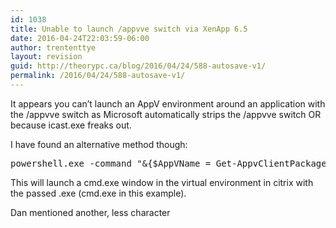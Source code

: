 ```yaml
---
id: 1038
title: Unable to launch /appvve switch via XenApp 6.5
date: 2016-04-24T22:03:59-06:00
author: trententtye
layout: revision
guid: http://theorypc.ca/blog/2016/04/24/588-autosave-v1/
permalink: /2016/04/24/588-autosave-v1/
---
```

It appears you can&#8217;t launch an AppV environment around an application with the /appvve switch as Microsoft automatically strips the /appvve switch OR because icast.exe freaks out.

I have found an alternative method though:

<pre class="lang:batch decode:true">powershell.exe -command "&{$AppVName = Get-AppvClientPackage *APPNAME* ; Start-AppvVirtualProcess -AppvClientObject $AppVName cmd.exe}"</pre>

This will launch a cmd.exe window in the virtual environment in citrix with the passed .exe (cmd.exe in this example).

Dan mentioned another, less character

<!-- AddThis Advanced Settings generic via filter on the_content -->

<!-- AddThis Share Buttons generic via filter on the_content -->